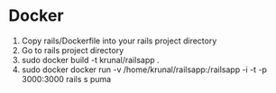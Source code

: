 Docker
======

1) Copy rails/Dockerfile into your rails project directory <br>
2) Go to rails project directory <br>
3) sudo docker build -t krunal/railsapp . <br>
4) sudo docker docker run -v /home/krunal/railsapp:/railsapp -i -t -p 3000:3000 <image-name> rails s puma <br>

